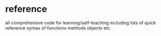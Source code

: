 # reference
all comprehensive code for learning/self-teaching
including lots of quick reference syntax of functions methods objects etc.
